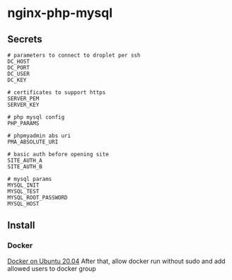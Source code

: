 # nginx-php-mysql

## Secrets
```
# parameters to connect to droplet per ssh
DC_HOST
DC_PORT
DC_USER
DC_KEY

# certificates to support https
SERVER_PEM
SERVER_KEY

# php mysql config
PHP_PARAMS

# phpmyadmin abs uri
PMA_ABSOLUTE_URI

# basic auth before opening site
SITE_AUTH_A
SITE_AUTH_B

# mysql params
MYSQL_INIT
MYSQL_TEST
MYSQL_ROOT_PASSWORD
MYSQL_HOST
```

## Install

### Docker
[Docker on Ubuntu 20.04](https://www.digitalocean.com/community/tutorials/how-to-install-and-use-docker-on-ubuntu-20-04)
After that, allow docker run without sudo and add allowed users to docker group
```

```